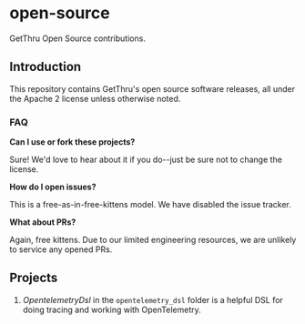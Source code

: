 # open-source
GetThru Open Source contributions.

## Introduction
This repository contains GetThru's open source software releases, all under the Apache 2 license unless otherwise noted.

### FAQ

**Can I use or fork these projects?**

Sure! We'd love to hear about it if you do--just be sure not to change the license.

**How do I open issues?**

This is a free-as-in-free-kittens model. We have disabled the issue tracker.

**What about PRs?**

Again, free kittens. Due to our limited engineering resources, we are unlikely to service any opened PRs.

## Projects

1. *OpentelemetryDsl* in the `opentelemetry_dsl` folder is a helpful DSL for doing tracing and working with OpenTelemetry.
